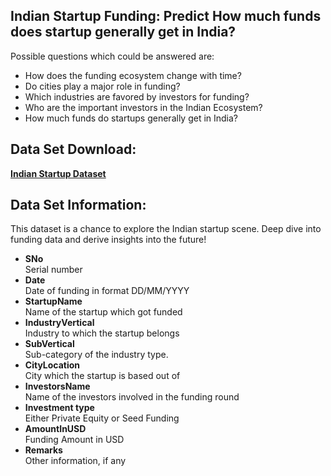 ## Indian Startup Funding: Predict How much funds does startup generally get in India?

Possible questions which could be answered are:
* How does the funding ecosystem change with time?
* Do cities play a major role in funding?
* Which industries are favored by investors for funding?
* Who are the important investors in the Indian Ecosystem?
* How much funds do startups generally get in India?

## Data Set Download:
**[Indian Startup Dataset](https://drive.google.com/drive/folders/1PuD_5PUfk9x9noE5im0ZsZvMegh1gkKi?usp=sharing)**
## Data Set Information:
This dataset is a chance to explore the Indian startup scene. Deep dive into funding data and derive insights into the future!
* **SNo <br />** 
Serial number
* **Date <br />**
Date of funding in format DD/MM/YYYY
* **StartupName <br />** 
Name of the startup which got funded
* **IndustryVertical <br />** 
Industry to which the startup belongs
* **SubVertical <br />** 
Sub-category of the industry type.
* **CityLocation <br />** 
City which the startup is based out of
* **InvestorsName <br />** 
Name of the investors involved in the funding round
* **Investment type <br />** 
Either Private Equity or Seed Funding
* **AmountInUSD <br />** 
Funding Amount in USD
* **Remarks <br />** 
Other information, if any

